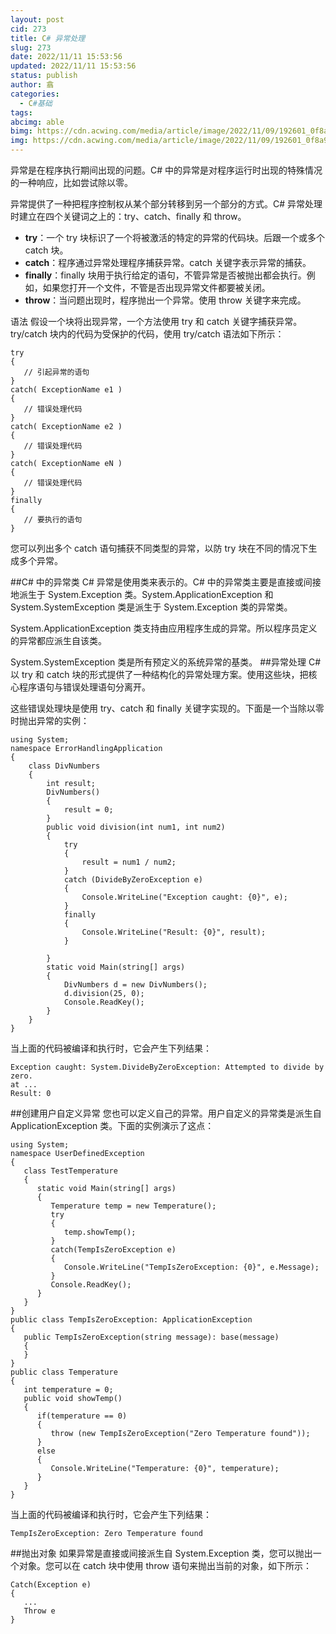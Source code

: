 ```yaml
---
layout: post
cid: 273
title: C# 异常处理
slug: 273
date: 2022/11/11 15:53:56
updated: 2022/11/11 15:53:56
status: publish
author: 翕
categories: 
  - C#基础
tags: 
abcimg: able
bimg: https://cdn.acwing.com/media/article/image/2022/11/09/192601_0f8a9fdd5f-C-300x184.png
img: https://cdn.acwing.com/media/article/image/2022/11/09/192601_0f8a9fdd5f-C-300x184.png
---
```



异常是在程序执行期间出现的问题。C# 中的异常是对程序运行时出现的特殊情况的一种响应，比如尝试除以零。

异常提供了一种把程序控制权从某个部分转移到另一个部分的方式。C# 异常处理时建立在四个关键词之上的：try、catch、finally 和 throw。

 - **try**：一个 try 块标识了一个将被激活的特定的异常的代码块。后跟一个或多个 catch 块。
 - **catch**：程序通过异常处理程序捕获异常。catch 关键字表示异常的捕获。
 - **finally**：finally
   块用于执行给定的语句，不管异常是否被抛出都会执行。例如，如果您打开一个文件，不管是否出现异常文件都要被关闭。
 - **throw**：当问题出现时，程序抛出一个异常。使用 throw 关键字来完成。

语法
假设一个块将出现异常，一个方法使用 try 和 catch 关键字捕获异常。try/catch 块内的代码为受保护的代码，使用 try/catch 语法如下所示：
```
try
{
   // 引起异常的语句
}
catch( ExceptionName e1 )
{
   // 错误处理代码
}
catch( ExceptionName e2 )
{
   // 错误处理代码
}
catch( ExceptionName eN )
{
   // 错误处理代码
}
finally
{
   // 要执行的语句
}
```
您可以列出多个 catch 语句捕获不同类型的异常，以防 try 块在不同的情况下生成多个异常。

##C# 中的异常类
C# 异常是使用类来表示的。C# 中的异常类主要是直接或间接地派生于 System.Exception 类。System.ApplicationException 和 System.SystemException 类是派生于 System.Exception 类的异常类。

System.ApplicationException 类支持由应用程序生成的异常。所以程序员定义的异常都应派生自该类。

System.SystemException 类是所有预定义的系统异常的基类。
##异常处理
C# 以 try 和 catch 块的形式提供了一种结构化的异常处理方案。使用这些块，把核心程序语句与错误处理语句分离开。

这些错误处理块是使用 try、catch 和 finally 关键字实现的。下面是一个当除以零时抛出异常的实例：
```
using System;
namespace ErrorHandlingApplication
{
    class DivNumbers
    {
        int result;
        DivNumbers()
        {
            result = 0;
        }
        public void division(int num1, int num2)
        {
            try
            {
                result = num1 / num2;
            }
            catch (DivideByZeroException e)
            {
                Console.WriteLine("Exception caught: {0}", e);
            }
            finally
            {
                Console.WriteLine("Result: {0}", result);
            }

        }
        static void Main(string[] args)
        {
            DivNumbers d = new DivNumbers();
            d.division(25, 0);
            Console.ReadKey();
        }
    }
}
```
当上面的代码被编译和执行时，它会产生下列结果：
```
Exception caught: System.DivideByZeroException: Attempted to divide by zero. 
at ...
Result: 0
```
##创建用户自定义异常
您也可以定义自己的异常。用户自定义的异常类是派生自 ApplicationException 类。下面的实例演示了这点：
```
using System;
namespace UserDefinedException
{
   class TestTemperature
   {
      static void Main(string[] args)
      {
         Temperature temp = new Temperature();
         try
         {
            temp.showTemp();
         }
         catch(TempIsZeroException e)
         {
            Console.WriteLine("TempIsZeroException: {0}", e.Message);
         }
         Console.ReadKey();
      }
   }
}
public class TempIsZeroException: ApplicationException
{
   public TempIsZeroException(string message): base(message)
   {
   }
}
public class Temperature
{
   int temperature = 0;
   public void showTemp()
   {
      if(temperature == 0)
      {
         throw (new TempIsZeroException("Zero Temperature found"));
      }
      else
      {
         Console.WriteLine("Temperature: {0}", temperature);
      }
   }
}
```
当上面的代码被编译和执行时，它会产生下列结果：
```
TempIsZeroException: Zero Temperature found
```
##抛出对象
如果异常是直接或间接派生自 System.Exception 类，您可以抛出一个对象。您可以在 catch 块中使用 throw 语句来抛出当前的对象，如下所示：
```
Catch(Exception e)
{
   ...
   Throw e
}
```